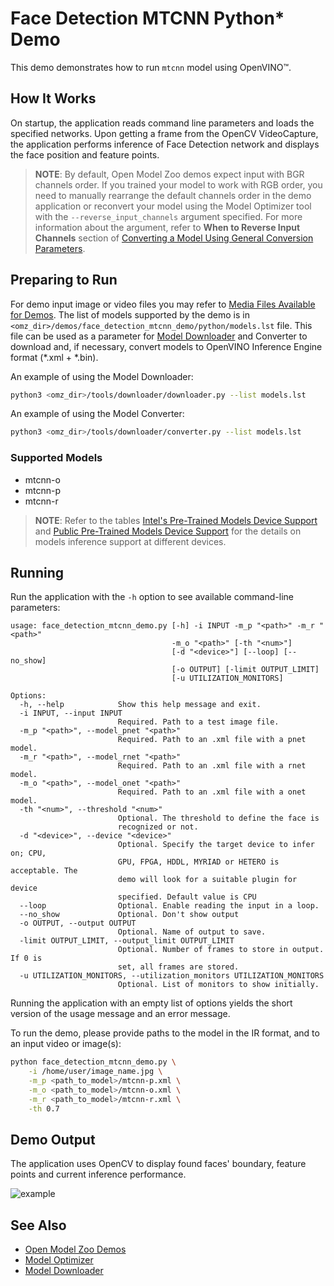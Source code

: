 # Face Detection MTCNN Python* Demo

This demo demonstrates how to run `mtcnn` model using OpenVINO&trade;.

## How It Works

On startup, the application reads command line parameters and loads the specified networks.
Upon getting a frame from the OpenCV VideoCapture, the application performs inference of Face Detection network and displays the face position and feature points.

> **NOTE**: By default, Open Model Zoo demos expect input with BGR channels order. If you trained your model to work with RGB order, you need to manually rearrange the default channels order in the demo application or reconvert your model using the Model Optimizer tool with the `--reverse_input_channels` argument specified. For more information about the argument, refer to **When to Reverse Input Channels** section of [Converting a Model Using General Conversion Parameters](https://docs.openvinotoolkit.org/latest/_docs_MO_DG_prepare_model_convert_model_Converting_Model_General.html).

## Preparing to Run

For demo input image or video files you may refer to [Media Files Available for Demos](../../README.md#Media-Files-Available-for-Demos).
The list of models supported by the demo is in `<omz_dir>/demos/face_detection_mtcnn_demo/python/models.lst` file.
This file can be used as a parameter for [Model Downloader](../../../tools/downloader/README.md) and Converter to download and, if necessary, convert models to OpenVINO Inference Engine format (\*.xml + \*.bin).

An example of using the Model Downloader:

```sh
python3 <omz_dir>/tools/downloader/downloader.py --list models.lst
```

An example of using the Model Converter:

```sh
python3 <omz_dir>/tools/downloader/converter.py --list models.lst
```

### Supported Models

* mtcnn-o
* mtcnn-p
* mtcnn-r

> **NOTE**: Refer to the tables [Intel's Pre-Trained Models Device Support](../../../models/intel/device_support.md) and [Public Pre-Trained Models Device Support](../../../models/public/device_support.md) for the details on models inference support at different devices.

## Running

Run the application with the `-h` option to see available command-line parameters:

```
usage: face_detection_mtcnn_demo.py [-h] -i INPUT -m_p "<path>" -m_r "<path>"
                                    -m_o "<path>" [-th "<num>"]
                                    [-d "<device>"] [--loop] [--no_show]
                                    [-o OUTPUT] [-limit OUTPUT_LIMIT]
                                    [-u UTILIZATION_MONITORS]

Options:
  -h, --help            Show this help message and exit.
  -i INPUT, --input INPUT
                        Required. Path to a test image file.
  -m_p "<path>", --model_pnet "<path>"
                        Required. Path to an .xml file with a pnet model.
  -m_r "<path>", --model_rnet "<path>"
                        Required. Path to an .xml file with a rnet model.
  -m_o "<path>", --model_onet "<path>"
                        Required. Path to an .xml file with a onet model.
  -th "<num>", --threshold "<num>"
                        Optional. The threshold to define the face is
                        recognized or not.
  -d "<device>", --device "<device>"
                        Optional. Specify the target device to infer on; CPU,
                        GPU, FPGA, HDDL, MYRIAD or HETERO is acceptable. The
                        demo will look for a suitable plugin for device
                        specified. Default value is CPU
  --loop                Optional. Enable reading the input in a loop.
  --no_show             Optional. Don't show output
  -o OUTPUT, --output OUTPUT
                        Optional. Name of output to save.
  -limit OUTPUT_LIMIT, --output_limit OUTPUT_LIMIT
                        Optional. Number of frames to store in output. If 0 is
                        set, all frames are stored.
  -u UTILIZATION_MONITORS, --utilization_monitors UTILIZATION_MONITORS
                        Optional. List of monitors to show initially.
```

Running the application with an empty list of options yields the short version of the usage message and an error message.

To run the demo, please provide paths to the model in the IR format, and to an input video or image(s):

```bash
python face_detection_mtcnn_demo.py \
    -i /home/user/image_name.jpg \
    -m_p <path_to_model>/mtcnn-p.xml \
    -m_o <path_to_model>/mtcnn-o.xml \
    -m_r <path_to_model>/mtcnn-r.xml \
    -th 0.7
```

## Demo Output

The application uses OpenCV to display found faces' boundary, feature points and current inference performance.

![example](./test.jpg)

## See Also

* [Open Model Zoo Demos](../../README.md)
* [Model Optimizer](https://docs.openvinotoolkit.org/latest/_docs_MO_DG_Deep_Learning_Model_Optimizer_DevGuide.html)
* [Model Downloader](../../../tools/downloader/README.md)

